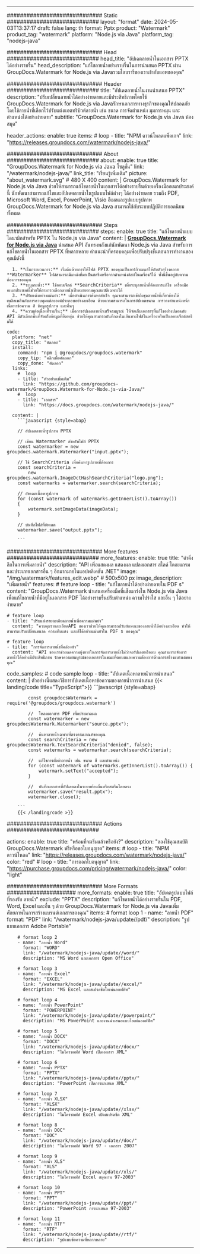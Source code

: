 
---
############################# Static ############################
layout: "format"
date:  2024-05-03T13:37:17
draft: false
lang: th
format: Pptx
product: "Watermark"
product_tag: "watermark"
platform: "Node.js via Java"
platform_tag: "nodejs-java"

############################# Head ############################
head_title: "อัปเดตลายน้ำในเอกสาร PPTX ได้อย่างราบรื่น"
head_description: "แก้ไขลายน้ำอย่างราบรื่นในการนำเสนอ PPTX ผ่าน GroupDocs.Watermark for Node.js via Javaรวมไลบรารีของเราเข้ากับแอพของคุณ"

############################# Header ############################
title: "อัปเดตลายน้ำในงานนำเสนอ PPTX" 
description: "ปรับเปลี่ยนลายน้ำได้อย่างง่ายดายและมีประสิทธิภาพโดยใช้ GroupDocs.Watermark for Node.js via Javaรักษาเอกสารทางธุรกิจของคุณให้ปลอดภัยโดยใช้ลายน้ำที่เลือกไว้ปรับแต่งแอตทริบิวต์ลายน้ำ เช่น ขนาด การจัดตำแหน่ง มุมการหมุน และตำแหน่งได้อย่างง่ายดาย"
subtitle: "GroupDocs.Watermark for Node.js via Java ห้องสมุด" 

header_actions:
  enable: true
  items:
    #  loop
    - title: "NPM ดาวน์โหลดแพ็คเกจ"
      link: "https://releases.groupdocs.com/watermark/nodejs-java/"
      
############################# About ############################
about:
    enable: true
    title: "GroupDocs.Watermark for Node.js via Java โซลูชั่น"
    link: "/watermark/nodejs-java/"
    link_title: "เรียนรู้เพิ่มเติม"
    picture: "about_watermark.svg" # 480 X 400
    content: |
       GroupDocs.Watermark for Node.js via Java ช่วยให้สามารถแก้ไขลายน้ำในเอกสารได้อย่างราบรื่นด้วยเครื่องมืออเนกประสงค์นี้ นักพัฒนาสามารถแก้ไขและอัปเดตลายน้ำในรูปแบบไฟล์ต่างๆ ได้อย่างง่ายดาย รวมถึง PDF, Microsoft Word, Excel, PowerPoint, Visio อีเมลและรูปแบบรูปภาพ GroupDocs.Watermark for Node.js via Java สามารถใช้กับระบบปฏิบัติการยอดนิยมทั้งหมด

############################# Steps ############################
steps:
    enable: true
    title: "แก้ไขลายน้ำแบบไดนามิกสำหรับ PPTX ใน Node.js via Java"
    content: |
      **[GroupDocs.Watermark for Node.js via Java](https://products.groupdocs.com/watermark/nodejs-java/)** นำเสนอ API อันทรงพลังแก่นักพัฒนา Node.js via Java สำหรับการแก้ไขลายน้ำในเอกสาร PPTX ที่หลากหลาย คำแนะนำที่ครอบคลุมเพื่อปรับปรุงขั้นตอนการทำงานของคุณมีดังนี้
      
      1. **เริ่มกระบวนการ:** เริ่มต้นด้วยการให้ไฟล์ PPTX ของคุณเป็นอาร์กิวเมนต์ให้กับตัวสร้างคลาส **Watermarker** ไฟล์สามารถมีแหล่งที่มาเป็นสตรีมหรือจากตำแหน่งดิสก์ในเครื่องก็ได้ ทั้งนี้ขึ้นอยู่กับความต้องการของคุณ
      2. **ระบุลายน้ำ:** ใช้ออบเจ็กต์ **SearchCriteria** เพื่อระบุลายน้ำที่ต้องการแก้ไข เครื่องมืออเนกประสงค์นี้ช่วยให้สามารถเลือกลายน้ำเป้าหมายตามคุณสมบัติเฉพาะได้
      3. **ปรับแต่งอย่างแม่นยำ:** เมื่อดำเนินการค้นหาสำเร็จ คุณจะสามารถเข้าถึงชุดลายน้ำที่เกี่ยวข้องได้ เพลิดเพลินกับการควบคุมแต่ละองค์ประกอบอย่างละเอียด ด้วยความสามารถในการอัปเดตขนาด การวางตำแหน่งหน้า เนื้อหาข้อความ สี ข้อมูลรูปภาพ และอื่นๆ
      4. **ความต่อเนื่องที่ราบรื่น:** เมื่อการอัปเดตลายน้ำเสร็จสมบูรณ์ ให้จัดเก็บเอกสารที่แก้ไขอย่างปลอดภัย API มีตัวเลือกพื้นที่จัดเก็บข้อมูลที่ยืดหยุ่น ช่วยให้คุณสามารถบันทึกลงในเส้นทางไฟล์ในเครื่องหรือเป็นออบเจ็กต์สตรีมได้
   
    code:
      platform: "net"
      copy_title: "คัดลอก"
      install:
        command: "npm i @groupdocs/groupdocs.watermark"
        copy_tip: "คลิกเพื่อคัดลอก"
        copy_done: "คัดลอก"
      links:
        #  loop
        - title: "ตัวอย่างเพิ่มเติม"
          link: "https://github.com/groupdocs-watermark/GroupDocs.Watermark-for-Node.js-via-Java/"
        #  loop
        - title: "เอกสาร"
          link: "https://docs.groupdocs.com/watermark/nodejs-java/"
          
      content: |
        ```javascript {style=abap}

        // อัปเดตลายน้ำรูปภาพ PPTX

        // เขียน Watermarker สำหรับไฟล์ PPTX
        const watermarker = new groupdocs.watermark.Watermarker("input.pptx");

        // ใช้ SearchCriteria เพื่อค้นหารูปภาพที่ต้องการ
        const searchCriteria = 
            new groupdocs.watermark.ImageDctHashSearchCriteria("logo.png");
        const watermarks = watermarker.search(searchCriteria);
        
        // อัพเดตเนื้อหารูปภาพ
        for (const watermark of watermarks.getInnerList().toArray())
        {
            watermark.setImageData(imageData);
        }

        // บันทึกไฟล์ที่อัพเดต
        watermarker.save("output.pptx");
        
        ```            

############################# More features ############################
more_features:
  enable: true
  title: "ดำดิ่งลึกในการเพิ่มลายน้ำ"
  description: "API เพื่อแสดงผล แสดงผล แปลงเอกสาร สไลด์ ไดอะแกรม และประเภทเอกสารอื่น ๆ อีกมากมายในแอปพลิเคชัน .NET"
  image: "/img/watermark/features_edit.webp" # 500x500 px
  image_description: "เพิ่มลายน้ำ"
  features:
    # feature loop
    - title: "แก้ไขลายน้ำได้อย่างง่ายดายใน PDF s"
      content: "GroupDocs.Watermark นำเสนอเครื่องมือที่แข็งแกร่งใน Node.js via Java เพื่อแก้ไขลายน้ำที่มีอยู่ในเอกสาร PDF ได้อย่างราบรื่นปรับตำแหน่ง ความโปร่งใส และอื่น ๆ ได้อย่างง่ายดาย"

    # feature loop
    - title: "ปรับแต่งรายละเอียดลายน้ำเพื่อความแม่นยำ"
      content: "ควบคุมรายละเอียดAPI ของเราช่วยให้คุณสามารถปรับลักษณะของลายน้ำได้อย่างละเอียด ทำให้สามารถปรับเปลี่ยนขนาด ความทึบแสง และสีได้อย่างแม่นยำใน PDF s ของคุณ"

    # feature loop
    - title: "การจัดการลายน้ำที่คล่องตัว"
      content: "API ของเราช่วยลดความยุ่งยากในการจัดการลายน้ำไม่ว่าจะอัปเดตหรือลบ คุณสามารถจัดการลายน้ำได้อย่างมีประสิทธิภาพ รักษาความสมบูรณ์ของเอกสารในขณะที่ตอบสนองความต้องการด้านการสร้างแบรนด์ของคุณ"
      
  code_samples:
    # code sample loop
    - title: "อัปเดตเนื้อหาลายน้ำการนำเสนอ"
      content: |
        ตัวอย่างนี้แสดงวิธีการอัปเดตเนื้อหาข้อความของลายน้ำการนำเสนอ
        {{< landing/code title="TypeScript">}}
        ```javascript {style=abap}
        
            const groupdocsWatermark = require('@groupdocs/groupdocs.watermark')

            //  โหลดเอกสาร PDF เพื่อประมวลผล
            const watermarker = new groupdocsWatermark.Watermarker("source.pptx");

            //  ค้นหาลายน้ำเฉพาะที่ตรงตามเกณฑ์ของคุณ
            const searchCriteria = new groupdocsWatermark.TextSearchCriteria("denied", false);
            const watermarks = watermarker.search(searchCriteria);
  
            //  แก้ไขการตั้งค่าลายน้ำ เช่น ขนาด สี และตำแหน่ง
            for (const watermark of watermarks.getInnerList().toArray()) {
                watermark.setText("accepted");
            }

            //  บันทึกเอกสารที่อัปเดตลงในระบบท้องถิ่นหรือสตรีมโดยตรง
            watermarker.save("result.pptx");
            watermarker.close();

        ```
        {{< /landing/code >}}


############################# Actions ############################

actions:
  enable: true
  title: "พร้อมที่จะเริ่มแล้วหรือยัง?"
  description: "ลองใช้คุณสมบัติ GroupDocs.Watermark ฟรีหรือขอใบอนุญาต"
  items:
    #  loop
    - title: "NPM ดาวน์โหลด"
      link: "https://releases.groupdocs.com/watermark/nodejs-java/"
      color: "red"
        #  loop
    - title: "การออกใบอนุญาต"
      link: "https://purchase.groupdocs.com/pricing/watermark/nodejs-java/"
      color: "light"


############################# More Formats #####################
more_formats:
    enable: true
    title: "อัปเดตรูปแบบไฟล์ที่รองรับ ลายน้ำ"
    exclude: "PPTX"
    description: "แก้ไขลายน้ำได้อย่างราบรื่นใน PDF, Word, Excel และอื่น ๆ ด้วย GroupDocs.Watermark for Node.js via Javaเพิ่มศักยภาพในการสร้างแบรนด์เอกสารของคุณ"
    items: 
        # format loop 1
        - name: "ลายน้ำ PDF"
          format: "PDF"
          link: "/watermark/nodejs-java/update//pdf/"
          description: "รูปแบบเอกสาร Adobe Portable"

        # format loop 2
        - name: "ลายน้ำ Word"
          format: "WORD"
          link: "/watermark/nodejs-java/update//word/"
          description: "MS Word และเอกสาร Open Office"
          
        # format loop 3
        - name: "ลายน้ำ Excel"
          format: "EXCEL"
          link: "/watermark/nodejs-java/update//excel/"
          description: "MS Excel และสเปรดชีตโอเพ่นออฟฟิศ"

        # format loop 4
        - name: "ลายน้ำ PowerPoint"
          format: "POWERPOINT"
          link: "/watermark/nodejs-java/update//powerpoint/"
          description: "MS PowerPoint และงานนำเสนอแบบโอเพ่นออฟฟิศ"

        # format loop 5
        - name: "ลายน้ำ DOCX"
          format: "DOCX"
          link: "/watermark/nodejs-java/update//docx/"
          description: "ไมโครซอฟท์ Word เปิดเอกสาร XML"
          
        # format loop 6
        - name: "ลายน้ำ PPTX"
          format: "PPTX"
          link: "/watermark/nodejs-java/update//pptx/"
          description: "PowerPoint เปิดการนำเสนอ XML"
          
        # format loop 7
        - name: "ลายน้ำ XLSX"
          format: "XLSX"
          link: "/watermark/nodejs-java/update//xlsx/"
          description: "ไมโครซอฟท์ Excel เปิดสเปรดชีต XML"

        # format loop 8
        - name: "ลายน้ำ DOC"
          format: "DOC"
          link: "/watermark/nodejs-java/update//doc/"
          description: "ไมโครซอฟท์ Word 97 - เอกสาร 2007"

        # format loop 9
        - name: "ลายน้ำ XLS"
          format: "XLS"
          link: "/watermark/nodejs-java/update//xls/"
          description: "ไมโครซอฟท์ Excel สมุดงาน 97-2003"

        # format loop 10
        - name: "ลายน้ำ PPT"
          format: "PPT"
          link: "/watermark/nodejs-java/update//ppt/"
          description: "PowerPoint การนำเสนอ 97-2003"

        # format loop 11
        - name: "ลายน้ำ RTF"
          format: "RTF"
          link: "/watermark/nodejs-java/update//rtf/"
          description: "รูปแบบข้อความที่หลากหลาย"

---